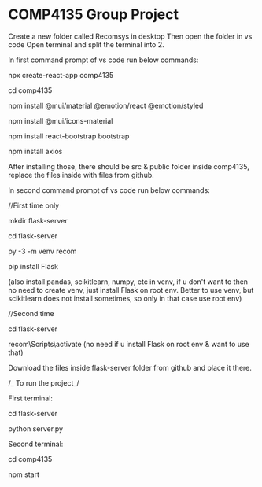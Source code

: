 ﻿# COMP4135 Group Project

Create a new folder called Recomsys in desktop
Then open the folder in vs code
Open terminal and split the terminal into 2.

In first command prompt of vs code run below commands:

npx create-react-app comp4135

cd comp4135

npm install @mui/material @emotion/react @emotion/styled

npm install @mui/icons-material

npm install react-bootstrap bootstrap

npm install axios

After installing those, there should be src & public folder inside comp4135, replace the files inside with files from github.

In second command prompt of vs code run below commands:

//First time only

mkdir flask-server

cd flask-server

py -3 -m venv recom

pip install Flask

(also install pandas, scikitlearn, numpy, etc in venv, if u don't want to then no need to create venv, just install Flask on root env.
Better to use venv, but scikitlearn does not install sometimes, so only in that case use root env)

//Second time

cd flask-server

recom\Scripts\activate (no need if u install Flask on root env & want to use that)

Download the files inside flask-server folder from github and place it there.

/_ To run the project_/

First terminal:

cd flask-server

python server.py

Second terminal:

cd comp4135

npm start
